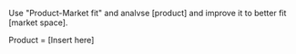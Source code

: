 Use "Product-Market fit" and analvse [product] and improve it to better fit [market space].

Product = [Insert here]